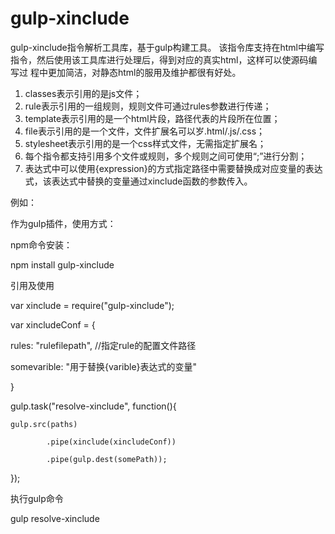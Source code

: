 # gulp-xinclude
gulp-xinclude指令解析工具库，基于gulp构建工具。
该指令库支持在html中编写指令，然后使用该工具库进行处理后，得到对应的真实html，这样可以使源码编写过
程中更加简洁，对静态html的服用及维护都很有好处。
  1. classes表示引用的是js文件；
  2. rule表示引用的一组规则，规则文件可通过rules参数进行传递；
  3. template表示引用的是一个html片段，路径代表的片段所在位置；
  4. file表示引用的是一个文件，文件扩展名可以岁.html/.js/.css；
  5. stylesheet表示引用的是一个css样式文件，无需指定扩展名；
  6. 每个指令都支持引用多个文件或规则，多个规则之间可使用“;”进行分割；
  7. 表达式中可以使用{expression}的方式指定路径中需要替换成对应变量的表达式，该表达式中替换的变量通过xinclude函数的参数传入。
  
例如：
<!--xinclude file="path/to/file.ext;{somevarible}/path/to/file2.ext" -->

<!--xinclude classes="path/to/file" -->

<!--xinclude stylesheet="path/to/file" -->

<!--xinclude rule="rule1;rule2" -->

<!--xinclude template="path/to/file;path/to/file" -->

作为gulp插件，使用方式：

npm命令安装：

npm install gulp-xinclude

引用及使用

var xinclude = require("gulp-xinclude");

var xincludeConf = {

  rules: "rulefilepath",  //指定rule的配置文件路径
  
  somevarible: "用于替换{varible}表达式的变量"
  
}

gulp.task("resolve-xinclude", function(){

    gulp.src(paths)

            .pipe(xinclude(xincludeConf))
            
            .pipe(gulp.dest(somePath));
            
});

执行gulp命令

gulp resolve-xinclude
